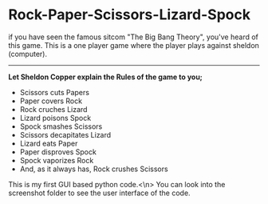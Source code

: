 # Rock-Paper-Scissors-Lizard-Spock
<p>if you have seen the famous sitcom "The Big Bang Theory", you've heard of this game. This is a one player game where the player plays against sheldon (computer).</p>
<hr/>
<b>Let Sheldon Copper explain the Rules of the game to you;</b>
<ul>
  <li>Scissors cuts Papers</li>
  <li>Paper covers Rock</li>
  <li>Rock cruches Lizard</li>
  <li>Lizard poisons Spock</li>
  <li>Spock smashes Scissors</li>
  <li>Scissors decapitates Lizard</li>
  <li>Lizard eats Paper</li>
  <li>Paper disproves Spock</li>
  <li>Spock vaporizes Rock</li>
  <li>And, as it always has, Rock crushes Scissors</li>
</ul>
<p>This is my first GUI based python code.<\n>
  You can look into the screenshot folder to see the user interface of the code.</p>
